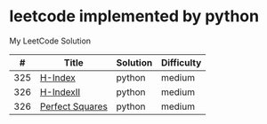 leetcode implemented by python
========
My LeetCode Solution

| # | Title | Solution | Difficulty |
|---| ----- | -------- | ---------- |
|325|[H-Index](array/h_index.py)|python|medium|
|326|[H-IndexII](array/h_index2.py)|python|medium|
|326|[Perfect Squares](array/perfect_squares.py)|python|medium|
